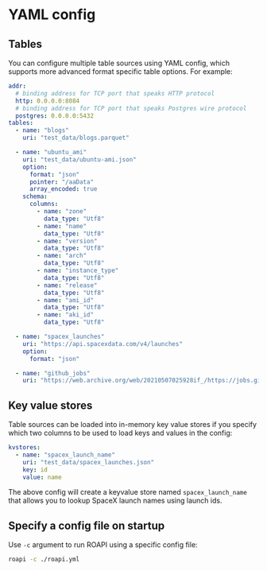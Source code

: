 # YAML config

## Tables

You can configure multiple table sources using YAML config, which supports more
advanced format specific table options. For example:

```yaml
addr:
  # binding address for TCP port that speaks HTTP protocol
  http: 0.0.0.0:8084
  # binding address for TCP port that speaks Postgres wire protocol
  postgres: 0.0.0.0:5432
tables:
  - name: "blogs"
    uri: "test_data/blogs.parquet"

  - name: "ubuntu_ami"
    uri: "test_data/ubuntu-ami.json"
    option:
      format: "json"
      pointer: "/aaData"
      array_encoded: true
    schema:
      columns:
        - name: "zone"
          data_type: "Utf8"
        - name: "name"
          data_type: "Utf8"
        - name: "version"
          data_type: "Utf8"
        - name: "arch"
          data_type: "Utf8"
        - name: "instance_type"
          data_type: "Utf8"
        - name: "release"
          data_type: "Utf8"
        - name: "ami_id"
          data_type: "Utf8"
        - name: "aki_id"
          data_type: "Utf8"

  - name: "spacex_launches"
    uri: "https://api.spacexdata.com/v4/launches"
    option:
      format: "json"

  - name: "github_jobs"
    uri: "https://web.archive.org/web/20210507025928if_/https://jobs.github.com/positions.json"
```

## Key value stores

Table sources can be loaded into in-memory key value stores if you specify which two
columns to be used to load keys and values in the config:

```yaml
kvstores:
  - name: "spacex_launch_name"
    uri: "test_data/spacex_launches.json"
    key: id
    value: name
```

The above config will create a keyvalue store named `spacex_launch_name` that allows you to lookup SpaceX launch names using launch ids.


## Specify a config file on startup

Use `-c` argument to run ROAPI using a specific config file:

```bash
roapi -c ./roapi.yml
```
